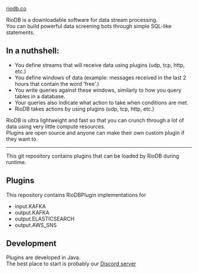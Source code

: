 [riodb.co](https://www.riodb.co)  

RioDB is a downloadable software for data stream processing.  
You can build powerful data screening bots through simple SQL-like statements.  

## In a nuthshell:

- You define streams that will receive data using plugins (udp, tcp, http, etc.)
- You define windows of data (example: messages received in the last 2 hours that contain the word 'free'.)
- You write queries against these windows, similarly to how you query tables in a database.
- Your queries also indicate what action to take when conditions are met.
- RioDB takes actions by using plugins (udp, tcp, http, etc.)

RioDB is ultra lightweight and fast so that you can crunch through a lot of data using very little compute resources.  
Plugins are open source and anyone can make their own custom plugin if they want to.  

---

This git repository contains plugins that can be loaded by RioDB during runtime.  

## Plugins

This repository contains RioDBPlugin implementations for 
- input.KAFKA
- output.KAFKA
- output.ELASTICSEARCH
- output.AWS_SNS

## Development

Plugins are developed in Java.  
The best place to start is probably our [Discord server](https://discord.gg/FbjRHstSkV)  
